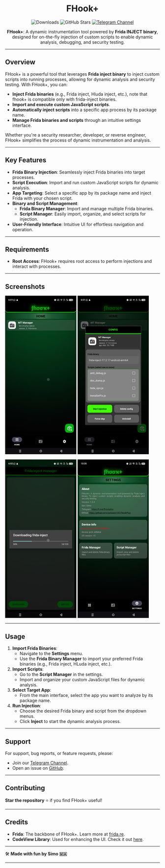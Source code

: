 <div align="center">

# FHook+

![Downloads](https://img.shields.io/github/downloads/Syntaxerr101/FHookPlus/total)
![GitHub Stars](https://img.shields.io/github/stars/Syntaxerr101/FHookPlus)
[![Telegram Channel](https://img.shields.io/badge/Telegram-Channel-blue.svg?logo=telegram)](https://t.me/fhookplus)

**FHook+**: A dynamic instrumentation tool powered by **Frida INJECT binary**, designed for on-the-fly injection of custom scripts to enable dynamic analysis, debugging, and security testing.

</div>

---

## Overview

FHook+ is a powerful tool that leverages **Frida inject binary** to inject custom scripts into running processes, allowing for dynamic analysis and security testing. With FHook+, you can:

- **Inject Frida binaries** (e.g., Frida inject, Hluda inject, etc.), note that fhook+ is compatible only with frida-inject binaries.
- **Import and execute custom JavaScript scripts**.
- **Automatically inject scripts** into a specific app process by its package name.
- **Manage Frida binaries and scripts** through an intuitive settings interface.

Whether you're a security researcher, developer, or reverse engineer, FHook+ simplifies the process of dynamic instrumentation and analysis.

---

## Key Features

- **Frida Binary Injection**: Seamlessly inject Frida binaries into target processes.
- **Script Execution**: Import and run custom JavaScript scripts for dynamic analysis.
- **App Targeting**: Select a specific app by its package name and inject Frida with your chosen script.
- **Binary and Script Management**:
  - **Frida Binary Manager**: Import and manage multiple Frida binaries.
  - **Script Manager**: Easily import, organize, and select scripts for injection.
- **User-Friendly Interface**: Intuitive UI for effortless navigation and operation.

---

## Requirements

- **Root Access**: FHook+ requires root access to perform injections and interact with processes.

---

## Screenshots

<p float="left">
  <img src="https://github.com/Syntaxerr101/FHookPlus/blob/main/1.png" width="46%" />
  <img src="https://raw.githubusercontent.com/Syntaxerr101/FHookPlus/main/2.png" width="46%" /> 
</p>
<p float="left">
  <img src="https://raw.githubusercontent.com/Syntaxerr101/FHookPlus/main/3.png" width="46%" />
  <img src="https://github.com/Syntaxerr101/FHookPlus/blob/main/4.png" width="46%" />
</p>

---

## Usage

1. **Import Frida Binaries**:
   - Navigate to the **Settings** menu.
   - Use the **Frida Binary Manager** to import your preferred Frida binaries (e.g., Frida inject, HLuda inject, etc.).
2. **Import Scripts**:
   - Go to the **Script Manager** in the settings.
   - Import and organize your custom JavaScript files for dynamic analysis.
3. **Select Target App**:
   - From the main interface, select the app you want to analyze by its package name.
4. **Run Injection**:
   - Choose the desired Frida binary and script from the dropdown menus.
   - Click **Inject** to start the dynamic analysis process.

---

## Support

For support, bug reports, or feature requests, please:

- Join our [Telegram Channel](https://t.me/fhookplus).
- Open an issue on [GitHub](https://github.com/Syntaxerr101/FHookPlus/issues).

---

## Contributing

**Star the repository** ⭐ if you find FHook+ useful!

---

## Credits

- **Frida**: The backbone of FHook+. Learn more at [frida.re](https://frida.re).
- **CodeView Library**: Used for enhancing the UI. Check it out [here](https://github.com/csdn-mobile/CodeView).

---

🛠️ **Made with fun by Simo 🇲🇦**

---